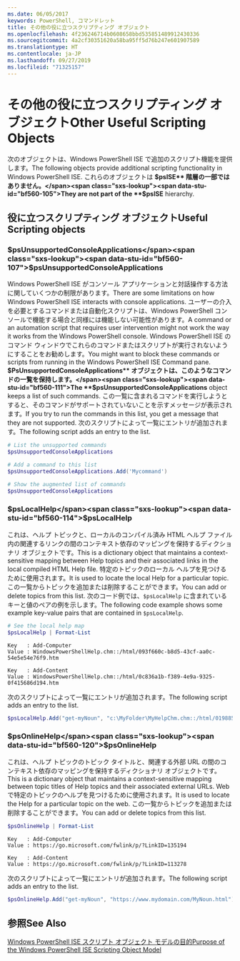 ```yaml
---
ms.date: 06/05/2017
keywords: PowerShell, コマンドレット
title: その他の役に立つスクリプティング オブジェクト
ms.openlocfilehash: 4f236246714b0608658bbd535851489912430336
ms.sourcegitcommit: 4a2cf30351620a58ba95ff5d76b247e601907589
ms.translationtype: HT
ms.contentlocale: ja-JP
ms.lasthandoff: 09/27/2019
ms.locfileid: "71325157"
---
```

# <a name="other-useful-scripting-objects"></a><span data-ttu-id="bf560-103">その他の役に立つスクリプティング オブジェクト</span><span class="sxs-lookup"><span data-stu-id="bf560-103">Other Useful Scripting Objects</span></span>

<span data-ttu-id="bf560-104">次のオブジェクトは、Windows PowerShell ISE で追加のスクリプト機能を提供します。</span><span class="sxs-lookup"><span data-stu-id="bf560-104">The following objects provide additional scripting functionality in Windows PowerShell ISE.</span></span> <span data-ttu-id="bf560-105">これらのオブジェクトは **$psISE** 階層の一部ではありません。</span><span class="sxs-lookup"><span data-stu-id="bf560-105">They are not part of the **$psISE** hierarchy.</span></span>

## <a name="useful-scripting-objects"></a><span data-ttu-id="bf560-106">役に立つスクリプティング オブジェクト</span><span class="sxs-lookup"><span data-stu-id="bf560-106">Useful Scripting objects</span></span>

### <a name="psunsupportedconsoleapplications"></a><span data-ttu-id="bf560-107">$psUnsupportedConsoleApplications</span><span class="sxs-lookup"><span data-stu-id="bf560-107">$psUnsupportedConsoleApplications</span></span>

<span data-ttu-id="bf560-108">Windows PowerShell ISE がコンソール アプリケーションと対話操作する方法に関していくつかの制限があります。</span><span class="sxs-lookup"><span data-stu-id="bf560-108">There are some limitations on how Windows PowerShell ISE interacts with console applications.</span></span> <span data-ttu-id="bf560-109">ユーザーの介入を必要とするコマンドまたは自動化スクリプトは、Windows PowerShell コンソールで機能する場合と同様には機能しない可能性があります。</span><span class="sxs-lookup"><span data-stu-id="bf560-109">A command or an automation script that requires user intervention might not work the way it works from the Windows PowerShell console.</span></span> <span data-ttu-id="bf560-110">Windows PowerShell ISE のコマンド ウィンドウでこれらのコマンドまたはスクリプトが実行されないようにすることをお勧めします。</span><span class="sxs-lookup"><span data-stu-id="bf560-110">You might want to block these commands or scripts from running in the Windows PowerShell ISE Command pane.</span></span> <span data-ttu-id="bf560-111">**$PsUnsupportedConsoleApplications** オブジェクトは、このようなコマンドの一覧を保持します。</span><span class="sxs-lookup"><span data-stu-id="bf560-111">The **$psUnsupportedConsoleApplications** object keeps a list of such commands.</span></span> <span data-ttu-id="bf560-112">この一覧に含まれるコマンドを実行しようとすると、そのコマンドがサポートされていないことを示すメッセージが表示されます。</span><span class="sxs-lookup"><span data-stu-id="bf560-112">If you try to run the commands in this list, you get a message that they are not supported.</span></span> <span data-ttu-id="bf560-113">次のスクリプトによって一覧にエントリが追加されます。</span><span class="sxs-lookup"><span data-stu-id="bf560-113">The following script adds an entry to the list.</span></span>

```powershell
# List the unsupported commands
$psUnsupportedConsoleApplications

# Add a command to this list
$psUnsupportedConsoleApplications.Add('Mycommand')

# Show the augmented list of commands
$psUnsupportedConsoleApplications
```

### <a name="pslocalhelp"></a><span data-ttu-id="bf560-114">$psLocalHelp</span><span class="sxs-lookup"><span data-stu-id="bf560-114">$psLocalHelp</span></span>

<span data-ttu-id="bf560-115">これは、ヘルプ トピックと、ローカルのコンパイル済み HTML ヘルプ ファイル内の関連するリンクの間のコンテキスト依存のマッピングを保持するディクショナリ オブジェクトです。</span><span class="sxs-lookup"><span data-stu-id="bf560-115">This is a dictionary object that maintains a context-sensitive mapping between Help topics and their associated links in the local compiled HTML Help file.</span></span> <span data-ttu-id="bf560-116">特定のトピックのローカル ヘルプを見つけるために使用されます。</span><span class="sxs-lookup"><span data-stu-id="bf560-116">It is used to locate the local Help for a particular topic.</span></span> <span data-ttu-id="bf560-117">この一覧からトピックを追加または削除することができます。</span><span class="sxs-lookup"><span data-stu-id="bf560-117">You can add or delete topics from this list.</span></span> <span data-ttu-id="bf560-118">次のコード例では、`$psLocalHelp` に含まれているキーと値のペアの例を示します。</span><span class="sxs-lookup"><span data-stu-id="bf560-118">The following code example shows some example key-value pairs that are contained in `$psLocalHelp`.</span></span>

```powershell
# See the local help map
$psLocalHelp | Format-List
```

```output
Key   : Add-Computer
Value : WindowsPowerShellHelp.chm::/html/093f660c-b8d5-43cf-aa0c-54e5e54e76f9.htm

Key   : Add-Content
Value : WindowsPowerShellHelp.chm::/html/0c836a1b-f389-4e9a-9325-0f415686d194.htm
```

<span data-ttu-id="bf560-119">次のスクリプトによって一覧にエントリが追加されます。</span><span class="sxs-lookup"><span data-stu-id="bf560-119">The following script adds an entry to the list.</span></span>

```powershell
$psLocalHelp.Add("get-myNoun", "c:\MyFolder\MyHelpChm.chm::/html/0198854a-1298-57ae-aa0c-87b5e5a84712.htm")
```

### <a name="psonlinehelp"></a><span data-ttu-id="bf560-120">$psOnlineHelp</span><span class="sxs-lookup"><span data-stu-id="bf560-120">$psOnlineHelp</span></span>

<span data-ttu-id="bf560-121">これは、ヘルプ トピックのトピック タイトルと、関連する外部 URL の間のコンテキスト依存のマッピングを保持するディクショナリ オブジェクトです。</span><span class="sxs-lookup"><span data-stu-id="bf560-121">This is a dictionary object that maintains a context-sensitive mapping between topic titles of Help topics and their associated external URLs.</span></span> <span data-ttu-id="bf560-122">Web で特定のトピックのヘルプを見つけるために使用されます。</span><span class="sxs-lookup"><span data-stu-id="bf560-122">It is used to locate the Help for a particular topic on the web.</span></span> <span data-ttu-id="bf560-123">この一覧からトピックを追加または削除することができます。</span><span class="sxs-lookup"><span data-stu-id="bf560-123">You can add or delete topics from this list.</span></span>

```powershell
$psOnlineHelp | Format-List
```

```output
Key   : Add-Computer
Value : https://go.microsoft.com/fwlink/p/?LinkID=135194

Key   : Add-Content
Value : https://go.microsoft.com/fwlink/p/?LinkID=113278
```

<span data-ttu-id="bf560-124">次のスクリプトによって一覧にエントリが追加されます。</span><span class="sxs-lookup"><span data-stu-id="bf560-124">The following script adds an entry to the list.</span></span>

```powershell
$psOnlineHelp.Add("get-myNoun", "https://www.mydomain.com/MyNoun.html")
```

## <a name="see-also"></a><span data-ttu-id="bf560-125">参照</span><span class="sxs-lookup"><span data-stu-id="bf560-125">See Also</span></span>

[<span data-ttu-id="bf560-126">Windows PowerShell ISE スクリプト オブジェクト モデルの目的</span><span class="sxs-lookup"><span data-stu-id="bf560-126">Purpose of the Windows PowerShell ISE Scripting Object Model</span></span>](../components/ise/object-model/Purpose-of-the-Windows-PowerShell-ISE-Scripting-Object-Model.md)
